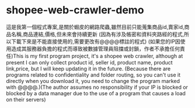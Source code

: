 # shopee-web-crawler-demo
這是我第一個程式專案,是關於蝦皮的網路爬蟲,雖然目前只能蒐集商品id,賣家id,商品名稱,商品連結,價格,但未來會持續更新 (因為有涉及帳密和資料夾路經的程式,所以下載下來是不能直接使用的,需要更改有@@@@標註的程式) (如果您的IP因使用造成其服務器負擔的程式而導致被數據管理員阻擋或封鎖，作者不承擔任何責任)This is my first program project, it's a shopee web crawler, although at present I can only collect product id, seller id, product name, product link,price, but I will keep updating it in the future. (Because there are programs related to confidentiality and folder routing, so you can't use it directly when you download it, you need to change the program marked with @@@@.)(The author assumes no responsibility if your IP is blocked or blocked by a data manager due to the use of a program that causes a load on their servers)
